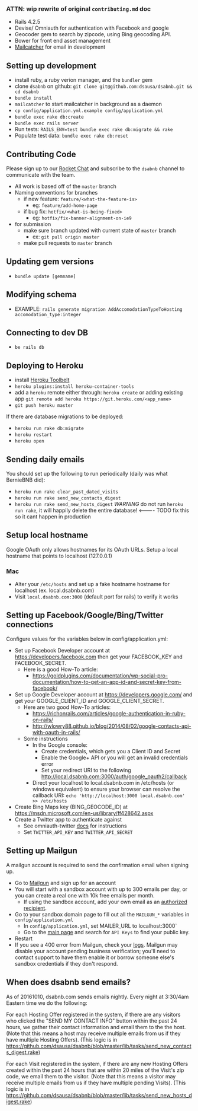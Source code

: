 ### ATTN: wip rewrite of original `contributing.md` doc

* Rails 4.2.5
* Devise/ Omniauth for authentication with Facebook and google
* Geocoder gem to search by zipcode, using Bing geocoding API.
* Bower for front end asset management
* [Mailcatcher](https://mailcatcher.me) for email in development

## Setting up development
* install ruby, a ruby verion manager, and the `bundler` gem
* clone `dsabnb` on github: `git clone git@github.com:dsausa/dsabnb.git && cd dsabnb`
* `bundle install`
* `mailcatcher` to start mailcatcher in background as a daemon
* `cp config/application.yml.example config/application.yml`
* `bundle exec rake db:create`
* `bundle exec rails server`
* Run tests: `RAILS_ENV=test bundle exec rake db:migrate && rake`
* Populate test data: `bundle exec rake db:reset`

## Contributing Code
Please sign up to our [Rocket Chat](https://dsausa.chat) and subscribe to the `dsabnb` channel to communicate with the team.

* All work is based off of the `master` branch
* Naming conventions for branches
  * if new feature: `feature/<what-the-feature-is>`
    * eg: `feature/add-home-page`
  * if bug fix: `hotfix/<what-is-being-fixed>`
    * eg: `hotfix/fix-banner-alignment-on-ie9`
* for submission
  * make sure branch updated with current state of `master` branch
    * ex: `git pull origin master`
  * make pull requests to `master` branch

## Updating gem versions
* `bundle update [gemname]`

## Modifying schema
* EXAMPLE: `rails generate migration AddAccomodationTypeToHosting accomodation_type:integer`

## Connecting to dev DB
* `be rails db`

## Deploying to Heroku
* install [Heroku Toolbelt](https://toolbelt.heroku.com/)
* `heroku plugins:install heroku-container-tools`
* add a `heroku` remote either through: `heroku create` or adding existing app `git remote add heroku https://git.heroku.com/<app_name>`
* `git push heroku master`

If there are database migrations to be deployed:
* `heroku run rake db:migrate`
* `heroku restart`
* `heroku open`

## Sending daily emails
You should set up the following to run periodically (daily was what BernieBNB did):
* `heroku run rake clear_past_dated_visits`
* `heroku run rake send_new_contacts_digest`
* `heroku run rake send_new_hosts_digest`
*WARNING* do not run `heroku run rake`, it will happily delete the entire database!   <---- TODO fix this so it cant happen in production

## Setup local hostname
Google OAuth only allows hostnames for its OAuth URLs. Setup a local hostname that points to localhost (127.0.0.1)
### Mac
* Alter your `/etc/hosts` and set up a fake hostname hostname for localhost (ex. local.dsabnb.com)
* Visit `local.dsabnb.com:3000` (default port for rails) to verify it works

## Setting up Facebook/Google/Bing/Twitter connections
Configure values for the variables below in config/application.yml:
* Set up Facebook Developer account at https://developers.facebook.com
  then get your FACEBOOK_KEY and FACEBOOK_SECRET.
  * Here is a good How-To article:
    * https://goldplugins.com/documentation/wp-social-pro-documentation/how-to-get-an-app-id-and-secret-key-from-facebook/
* Set up Google Developer account at https://developers.google.com/
  and get your GOOGLE_CLIENT_ID and GOOGLE_CLIENT_SECRET.
  * Here are two good How-To articles:
    * https://richonrails.com/articles/google-authentication-in-ruby-on-rails/
    * http://wlowry88.github.io/blog/2014/08/02/google-contacts-api-with-oauth-in-rails/
  * Some instructions
    * In the Google console:
      * Create credentials, which gets you a Client ID and Secret
      * Enable the Google+ API or you will get an invalid credentials error
      * Set your redirect URI to the following http://local.dsabnb.com:3000/auth/google_oauth2/callback
    * Direct your localhost to local.dsabnb.com in /etc/hosts (or windows equivalent) to ensure your browser can resolve the callback URI:  `echo 'http://localhost:3000 local.dsabnb.com' >> /etc/hosts`
* Create Bing Maps key (BING_GEOCODE_ID) at
  https://msdn.microsoft.com/en-us/library/ff428642.aspx
* Create a Twitter app to authenticate against
  * See omniauth-twitter [docs](https://github.com/arunagw/omniauth-twitter#before-you-begin) for instructions
  * Set `TWITTER_API_KEY` and `TWITTER_API_SECRET`

## Setting up Mailgun

A mailgun account is required to send the confirmation email when signing up.

* Go to [Mailgun](https://mailgun.com) and sign up for an account
* You will start with a sandbox account with up to 300 emails per day, or you can create a real one with 10k free emails per month.
    * If using the sandbox account, add your own email as an [authorized recipient](https://mailgun.com/app/testing/recipients).
* Go to your sandbox domain page to fill out all the `MAILGUN_*` variables in `config/application.yml`
    * In `config/application.yml`, set MAILER_URL to localhost:3000`
    * Go to the [main page](https://mailgun.com/app/dashboard) and search for `API Keys` to find your public key.
* Restart
* If you see a 400 error from Mailgun, check your [logs](https://mailgun.com/app/logs). Mailgun may disable your account pending business verification; you'll need to contact support to have them enable it or borrow someone else's sandbox credentials if they don't respond.

## When does dsabnb send emails?

As of 20161010, dsabnb.com sends emails nightly.  Every night at 3:30/4am Eastern time we do the following:

For each Hosting Offer registered in the system, if there are any visitors who clicked the "SEND MY CONTACT INFO" button within the past 24 hours, we gather their contact information and email them to the the host. (Note that this means a host may receive multiple emails from us if they have multiple Hosting Offers).  (This logic is in https://github.com/dsausa/dsabnb/blob/master/lib/tasks/send_new_contacts_digest.rake)

For each Visit registered in the system, if there are any new Hosting Offers created within the past 24 hours that are within 20 miles of the Visit's zip code, we email them to the visitor. (Note that this means a visitor may receive multiple emails from us if they have multiple pending Visits).  (This logic is in https://github.com/dsausa/dsabnb/blob/master/lib/tasks/send_new_hosts_digest.rake)
